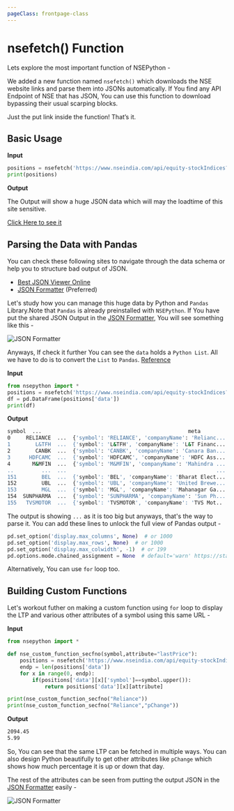 ```yaml
---
pageClass: frontpage-class
---
```


# nsefetch() Function

Lets explore the most important function of NSEPython -

We added a new function named `nsefetch()` which downloads the NSE website links and parse them into JSONs automatically. If You find any API Endpoint of NSE that has JSON, You can use this function to download bypassing their usual scarping blocks.

Just the put link inside the function! That’s it.

## Basic Usage

**Input**

```py
positions = nsefetch('https://www.nseindia.com/api/equity-stockIndices?index=SECURITIES%20IN%20F%26O')
print(positions)
```

**Output**

The Output will show a huge JSON data which will may the loadtime of this site sensitive.

[Click Here to see it](/files/file1.json)

## Parsing the Data with Pandas

You can check these following sites to navigate through the data schema or help you to structure bad output of JSON.

- [Best JSON Viewer Online](https://jsonformatter.org/json-viewer)
- [JSON Formatter](https://jsonformatter.curiousconcept.com/) (Preferred)

Let's study how you can manage this huge data by Python and `Pandas` Library.Note that `Pandas` is already preinstalled with `NSEPython`. If You have put the shared JSON Output in the [JSON Formatter](https://jsonformatter.curiousconcept.com/), You will see something like this -

<img src="/images/json1.png" alt="JSON Formatter">

Anyways, If check it further You can see the `data` holds a `Python List`. All we have to do is to convert the `List` to `Pandas`. [Reference](https://www.geeksforgeeks.org/create-a-pandas-dataframe-from-lists/)

**Input**

```py
from nsepython import *
positions = nsefetch('https://www.nseindia.com/api/equity-stockIndices?index=SECURITIES%20IN%20F%26O')
df = pd.DataFrame(positions['data'])
print(df)
```

**Output**

```sh
symbol  ...                                               meta
0     RELIANCE  ...  {'symbol': 'RELIANCE', 'companyName': 'Relianc...
1        L&TFH  ...  {'symbol': 'L&TFH', 'companyName': 'L&T Financ...
2        CANBK  ...  {'symbol': 'CANBK', 'companyName': 'Canara Ban...
3      HDFCAMC  ...  {'symbol': 'HDFCAMC', 'companyName': 'HDFC Ass...
4       M&MFIN  ...  {'symbol': 'M&MFIN', 'companyName': 'Mahindra ...
..         ...  ...                                                ...
151        BEL  ...  {'symbol': 'BEL', 'companyName': 'Bharat Elect...
152        UBL  ...  {'symbol': 'UBL', 'companyName': 'United Brewe...
153        MGL  ...  {'symbol': 'MGL', 'companyName': 'Mahanagar Ga...
154  SUNPHARMA  ...  {'symbol': 'SUNPHARMA', 'companyName': 'Sun Ph...
155   TVSMOTOR  ...  {'symbol': 'TVSMOTOR', 'companyName': 'TVS Mot..
```

The output is showing `...` as it is too big but anyways, that's the way to parse it. You can add these lines to unlock the full view of Pandas output -

```py
pd.set_option('display.max_columns', None)  # or 1000
pd.set_option('display.max_rows', None)  # or 1000
pd.set_option('display.max_colwidth', -1)  # or 199
pd.options.mode.chained_assignment = None  # default='warn' https://stackoverflow.com/questions/20625582/how-to-deal-with-settingwithcopywarning-in-pandas
```

Alternatively, You can use `for` loop too.

## Building Custom Functions

Let's workout futher on making a custom function using `for` loop to display the LTP and various other attributes of a symbol using this same URL -

**Input**

```py
from nsepython import *

def nse_custom_function_secfno(symbol,attribute="lastPrice"):
    positions = nsefetch('https://www.nseindia.com/api/equity-stockIndices?index=SECURITIES%20IN%20F%26O')
    endp = len(positions['data'])
    for x in range(0, endp):
        if(positions['data'][x]['symbol']==symbol.upper()):
            return positions['data'][x][attribute]

print(nse_custom_function_secfno("Reliance"))
print(nse_custom_function_secfno("Reliance","pChange"))
```

**Output**

```sh
2094.45
5.99
```

So, You can see that the same LTP can be fetched in multiple ways. You can also design Python beautifully to get other attributes like `pChange` which shows how much percentage it is up or down that day.

The rest of the attributes can be seen from putting the output JSON in the [JSON Formatter](https://jsonformatter.curiousconcept.com/) easily -

<img src="/images/attributes.png" alt="JSON Formatter">
